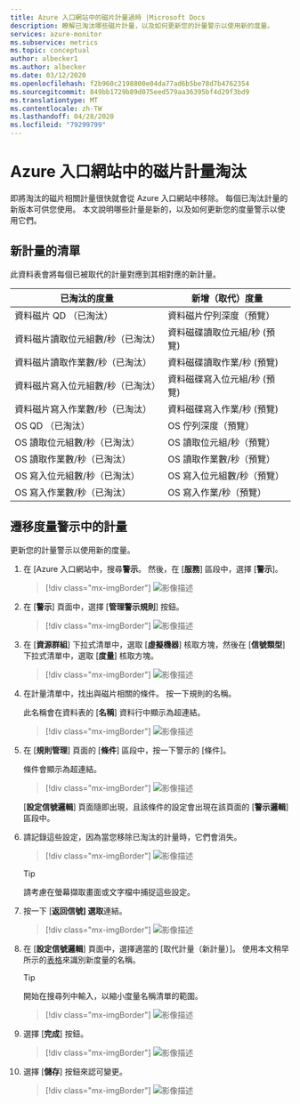 ```yaml
---
title: Azure 入口網站中的磁片計量過時 |Microsoft Docs
description: 瞭解已淘汰哪些磁片計量，以及如何更新您的計量警示以使用新的度量。
services: azure-monitor
ms.subservice: metrics
ms.topic: conceptual
author: albecker1
ms.author: albecker
ms.date: 03/12/2020
ms.openlocfilehash: f2b960c2198800e04da77ad6b5be78d7b4762354
ms.sourcegitcommit: 849bb1729b89d075eed579aa36395bf4d29f3bd9
ms.translationtype: MT
ms.contentlocale: zh-TW
ms.lasthandoff: 04/28/2020
ms.locfileid: "79299799"
---
```

# <a name="disk-metrics-deprecation-in-the-azure-portal"></a>Azure 入口網站中的磁片計量淘汰

即將淘汰的磁片相關計量很快就會從 Azure 入口網站中移除。 每個已淘汰計量的新版本可供您使用。 本文說明哪些計量是新的，以及如何更新您的度量警示以使用它們。

## <a name="list-of-new-metrics"></a>新計量的清單

此資料表會將每個已被取代的計量對應到其相對應的新計量。 

|已淘汰的度量|新增（取代）度量|
|----|----|
|資料磁片 QD （已淘汰）|資料磁片佇列深度（預覽）|
|資料磁片讀取位元組數/秒（已淘汰）|資料磁碟讀取位元組/秒 (預覽)|
|資料磁片讀取作業數/秒（已淘汰）|資料磁碟讀取作業/秒 (預覽)|
|資料磁片寫入位元組數/秒（已淘汰）|資料磁碟寫入位元組/秒 (預覽)|
|資料磁片寫入作業數/秒（已淘汰）|資料磁碟寫入作業/秒 (預覽)|
|OS QD （已淘汰）|OS 佇列深度（預覽）|
|OS 讀取位元組數/秒（已淘汰）|OS 讀取位元組/秒（預覽）|
|OS 讀取作業數/秒（已淘汰）|OS 讀取作業數/秒（預覽）|
|OS 寫入位元組數/秒（已淘汰）|OS 寫入位元組數/秒（預覽）|
|OS 寫入作業數/秒（已淘汰）|OS 寫入作業/秒（預覽）|

<a id="update-metrics" />

## <a name="migrate-metrics-in-your-metric-alerts"></a>遷移度量警示中的計量

更新您的計量警示以使用新的度量。

1. 在 [Azure 入口網站中，搜尋**警示**。 然後，在 [**服務**] 區段中，選擇 [**警示**]。

   > [!div class="mx-imgBorder"]
   > ![影像描述](./media/portal-disk-metrics-deprecation/alert-service-azure-portal.png)

2. 在 [**警示**] 頁面中，選擇 [**管理警示規則**] 按鈕。 

   > [!div class="mx-imgBorder"]
   > ![影像描述](./media/portal-disk-metrics-deprecation/manage-alert-rules-button.png)

3. 在 [**資源群組**] 下拉式清單中，選取 [**虛擬機器**] 核取方塊，然後在 [**信號類型**] 下拉式清單中，選取 [**度量**] 核取方塊。 

   > [!div class="mx-imgBorder"]
   > ![影像描述](./media/portal-disk-metrics-deprecation/filter-alerts.png)

4. 在計量清單中，找出與磁片相關的條件。 按一下規則的名稱。 

   此名稱會在資料表的 [**名稱**] 資料行中顯示為超連結。

   > [!div class="mx-imgBorder"]
   > ![影像描述](./media/portal-disk-metrics-deprecation/find-disk-conditions.png)

5. 在 [**規則管理**] 頁面的 [**條件**] 區段中，按一下警示的 [條件]。 

   條件會顯示為超連結。  

   > [!div class="mx-imgBorder"]
   > ![影像描述](./media/portal-disk-metrics-deprecation/adjust-condition.png)

   [**設定信號邏輯**] 頁面隨即出現，且該條件的設定會出現在該頁面的 [**警示邏輯**] 區段中。

6. 請記錄這些設定，因為當您移除已淘汰的計量時，它們會消失。

   > [!div class="mx-imgBorder"]
   > ![影像描述](./media/portal-disk-metrics-deprecation/condition-rules.png)

   > [!TIP] 
   > 請考慮在螢幕擷取畫面或文字檔中捕捉這些設定。 

7. 按一下 [**返回信號] 選取**連結。

   > [!div class="mx-imgBorder"]
   > ![影像描述](./media/portal-disk-metrics-deprecation/back-to-signal-selection.png)

8. 在 [**設定信號邏輯**] 頁面中，選擇適當的 [取代計量（新計量）]。 使用本文稍早所示的[表格](#update-metrics)來識別新度量的名稱。

   > [!TIP] 
   > 開始在搜尋列中輸入，以縮小度量名稱清單的範圍。 

   > [!div class="mx-imgBorder"]
   > ![影像描述](./media/portal-disk-metrics-deprecation/choose-new-metric.png)

9. 選擇 [**完成**] 按鈕。 

   > [!div class="mx-imgBorder"]
   > ![影像描述](./media/portal-disk-metrics-deprecation/set-new-metric.png)

10. 選擇 [**儲存**] 按鈕來認可變更。 

    > [!div class="mx-imgBorder"]
    > ![影像描述](./media/portal-disk-metrics-deprecation/save-new-metric.png)






